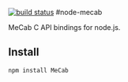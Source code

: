 [![build status](https://secure.travis-ci.org/mah0x211/node-mecab.png)](http://travis-ci.org/mah0x211/node-mecab)
#node-mecab

MeCab C API bindings for node.js.

## Install

    npm install MeCab

